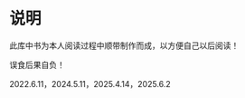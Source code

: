 # 说明
   
此库中书为本人阅读过程中顺带制作而成，以方便自己以后阅读！   
   
误食后果自负！   
   
2022.6.11，2024.5.11，2025.4.14，2025.6.2
